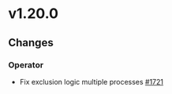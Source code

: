 # v1.20.0

## Changes

### Operator

* Fix exclusion logic multiple processes [#1721](https://github.com/FoundationDB/fdb-kubernetes-operator/pull/1721)
